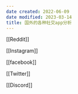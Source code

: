 ```yaml
---
date created: 2022-06-09
date modified: 2023-03-14
title: 国外的各种社交app分析
---
```


[[Reddit]]

[[Instagram]]

[[facebook]]

[[Twitter]]

[[Discord]]
